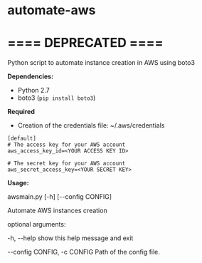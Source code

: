 # automate-aws
# ==== DEPRECATED ====
Python script to automate instance creation in AWS using boto3

**Dependencies:**
- Python 2.7
- boto3 (`pip install boto3`)
 
**Required**
- Creation of the credentials file: ~/.aws/credentials

```
[default]
# The access key for your AWS account
aws_access_key_id=<YOUR ACCESS KEY ID>

# The secret key for your AWS account
aws_secret_access_key=<YOUR SECRET KEY>
```
    
**Usage:**

awsmain.py [-h] [--config CONFIG]

Automate AWS instances creation

optional arguments:

  -h, --help            show this help message and exit

  --config CONFIG, -c CONFIG
                        Path of the config file.

